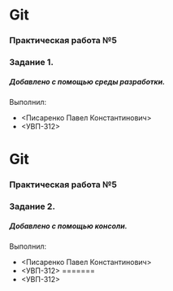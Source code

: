 # Git
### Практическая работа №5
### Задание 1.
##### Добавлено с помощью среды разработки.
Выполнил:
* <Писаренко Павел Константинович>
* <УВП-312>
# Git 
### Практическая работа №5 
### Задание 2. 
##### Добавлено с помощью консоли. 
Выполнил: 
* <Писаренко Павел Константинович> 
* <УВП-312> 
=======
* <УВП-312>